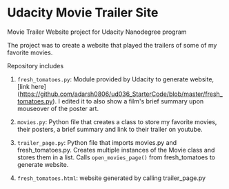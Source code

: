 # Udacity Movie Trailer Site
Movie Trailer Website project for Udacity Nanodegree program

The project was to create a website that played the trailers of some of my favorite movies. 

Repository includes


1. `fresh_tomatoes.py`: Module provided by Udacity to generate website, [link here] (https://github.com/adarsh0806/ud036_StarterCode/blob/master/fresh_tomatoes.py). I edited it to also show a film's brief summary upon mouseover of the poster art. 


2. `movies.py`: Python file that creates a class to store my favorite movies, their posters, a brief summary and link to their trailer on youtube. 


3. `trailer_page.py`: Python file that imports movies.py and fresh_tomatoes.py. Creates multiple instances of the Movie class and stores them in a list. Calls `open_movies_page()` from fresh_tomatoes to generate website. 


4. `fresh_tomatoes.html`: website generated by calling trailer_page.py


